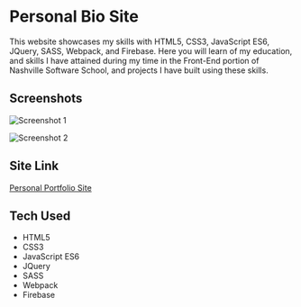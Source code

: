 # Personal Bio Site
This website showcases my skills with HTML5, CSS3, JavaScript ES6, JQuery, SASS, Webpack, and Firebase. Here you will learn of my education, and skills I have attained during my time in the Front-End portion of Nashville Software School, and projects I have built using these skills.

## Screenshots
![Screenshot 1](https://i.postimg.cc/HxYFgxgz/bio-site-screenshot-1.png)

![Screenshot 2](https://i.postimg.cc/8PJ9D9q2/bio-site-screenshot-2.png)

## Site Link
[Personal Portfolio Site](https://personal-site-106fa.web.app/)

## Tech Used
* HTML5
* CSS3
* JavaScript ES6
* JQuery
* SASS
* Webpack
* Firebase
